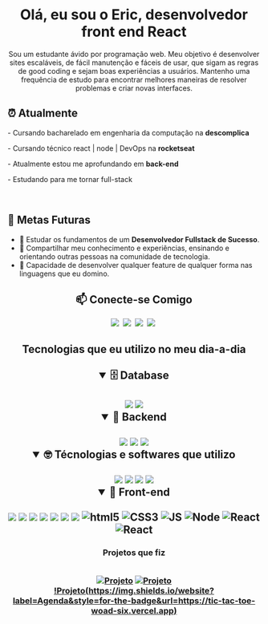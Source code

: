 <h1 align="center">Olá, eu sou o Eric, desenvolvedor front end React</h1>

<p align="center">Sou um estudante ávido por programação web. Meu objetivo é desenvolver sites escaláveis, de fácil manutenção e fáceis de usar, que sigam as regras de good coding e sejam boas experiências a usuários. Mantenho uma frequência de estudo para encontrar melhores maneiras de resolver problemas e criar novas interfaces.</p>
<h2>⏰ Atualmente</h2>
- Cursando bacharelado em engenharia da computação na <strong>descomplica</strong></p>
- Cursando técnico react | node | DevOps na <strong>rocketseat</strong></p>
- Atualmente estou me aprofundando em <strong>back-end</strong></p>
- Estudando para me tornar full-stack</p>

<br/>
<h2>🎯 Metas Futuras</h2>

- 🧠 Estudar os fundamentos de um **Desenvolvedor Fullstack de Sucesso**.
- 🌟 Compartilhar meu conhecimento e experiências, ensinando e orientando outras pessoas na comunidade de tecnologia.
- 🤖 Capacidade de desenvolver qualquer feature de qualquer forma nas linguagens que eu domino.


<h2 align="center">📫 Conecte-se Comigo</h2>
<div align = "center">

<a href="https://www.instagram.com/eric_roomero__/" target="_blank"><img src="https://img.shields.io/badge/Instagram-%23E4405F.svg?style=for-the-badge&logo=Instagram&logoColor=white"></a>&nbsp;
<a href="www.linkedin.com/in/eric-romero-3a2198230" target="_blank"><img src="https://img.shields.io/badge/-LinkedIn-%230077B5?style=for-the-badge&logo=linkedin&logoColor=white"></a>&nbsp;
<a href="mailto:eriicsouzaromeroo@gmail.com" target="_blank"><img src="https://img.shields.io/badge/-gmail-red?style=for-the-badge&logo=Gmail&logoColor=white"></a>&nbsp;
<a href="https://discord.com/channels/502615111786299402" target="_blank"><img src="https://img.shields.io/badge/Discord-7289DA?style=for-the-badge&logo=discord&logoColor=white"></a>&nbsp;

<h2>Tecnologias que eu utilizo no meu dia-a-dia<br/><br/>
  
  <details open>
    <summary><b>🗄️ Database</b></summary>
    <br>
    <img src='https://img.shields.io/badge/Prisma-3982CE?style=for-the-badge&logo=Prisma&logoColor=white'>
    <img src='https://img.shields.io/badge/MongoDB-%234ea94b.svg?style=for-the-badge&logo=mongodb&logoColor=white'>
  </details>
  
  <details open>
  <summary><b>🧰 Backend</b></summary>
  <br>
    <img src='https://img.shields.io/badge/node.js-6DA55F?style=for-the-badge&logo=node.js&logoColor=white'>
    <img src='https://img.shields.io/badge/nestjs-E0234E?style=for-the-badge&logo=nestjs&logoColor=white'>
    <img src='https://img.shields.io/badge/php-%23777BB4.svg?style=for-the-badge&logo=php&logoColor=white'>
  </details>
  
<details open>
  <summary><b> 🤓 Técnologias e softwares que utilizo</b></summary>
  <br/>
    <img src='https://img.shields.io/badge/-VSCODE-007ACC?style=for-the-badge&&logo=visual-studio-code&logoColor=white'>
    <img src='https://img.shields.io/badge/figma-%23F24E1E.svg?style=for-the-badge&logo=figma&logoColor=white'>
    <img src='https://img.shields.io/badge/-git-red?style=for-the-badge&logo=Git&logoColor=white'>
    <img src='https://img.shields.io/badge/-GitHub-181717?style=for-the-badge&logo=github'>
</details>

<details open>
  <summary> 💅 Front-end</summary>
  <br/>
  <img src="https://img.shields.io/badge/typescript-%23007ACC.svg?style=for-the-badge&logo=typescript&logoColor=white">
  <img src="https://img.shields.io/badge/vuejs-%2335495e.svg?style=for-the-badge&logo=vuedotjs&logoColor=%234FC08D">
  <img src="https://img.shields.io/badge/styled--components-DB7093?style=for-the-badge&logo=styled-components&logoColor=white">
  <img src="https://img.shields.io/badge/angular-%23DD0031.svg?style=for-the-badge&logo=angular&logoColor=white">
  <img src="https://img.shields.io/badge/next%20js-000000?style=for-the-badge&logo=nextdotjs&logoColor=white">
  <img src="https://img.shields.io/badge/tailwindcss-%2338B2AC.svg?style=for-the-badge&logo=tailwind-css&logoColor=white">
  <img src="https://img.shields.io/badge/Vite-B73BFE?style=for-the-badge&logo=vite&logoColor=FFD62E">
  <img alt="html5"src="https://img.shields.io/badge/HTML5-E34F26?style=for-the-badge&logo=html5&logoColor=white">
  <img alt="CSS3"src="https://img.shields.io/badge/CSS3-1572B6?style=for-the-badge&logo=css3&logoColor=white">
  <img alt="JS"src="https://img.shields.io/badge/JavaScript-F7DF1E?style=for-the-badge&logo=javascript&logoColor=black">
  <img alt="Node"src="https://img.shields.io/badge/Node.js-43853D?style=for-the-badge&logo=node.js&logoColor=white">
  <img alt="React"src="https://img.shields.io/badge/React-20232A?style=for-the-badge&logo=react&logoColor=61DAFB">
  <img alt="React"src="https://img.shields.io/badge/Bootstrap-563D7C?style=for-the-badge&logo=bootstrap&logoColor=white">
</details>


<h3>Projetos que fiz
<br/><br/>

[![Projeto](https://img.shields.io/website?label=TicTacToe.com&style=for-the-badge&url=https://tic-tac-toe-woad-six.vercel.app)](https://tic-tac-toe-woad-six.vercel.app)
[![Projeto](https://img.shields.io/website?label=RedeSocial.com&style=for-the-badge&url=https://tic-tac-toe-woad-six.vercel.app)](https://social-pz5zl66ca-cluerois-projects.vercel.app) <br/>
[!Projeto(https://img.shields.io/website?label=Agenda&style=for-the-badge&url=https://tic-tac-toe-woad-six.vercel.app)]()
